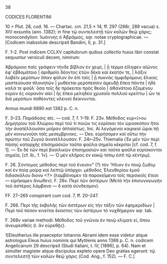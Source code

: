38

CODICES FLORENTINI

10 = Plut. 28, cod. 16. — Chartac. cm. 21,5 × 14, ff. 297 (268r, 289 vacua) s. XIV exsuntis (ann. 1382); in fine τῷ συντελεστῇ τῶν καλῶν θεῷ χάρις; monocondylion: Ἰωάννης ὁ Ἀβράμιος, sqr. notae cryptographicae. — [Codicem inabsolute descripsit Bandini, II, p. 31.]

F. 1–2. Post indicem CCLXV capitulorum quibus collectio huius libri constat sequuntur versiculi decem, nimirum:

Ἀβράμιοιο παῖς γράφειν τήνδε βίβλον ἐν χειρὶ, |
ᾗ τέρμα εἴληφεν αἰῶνος ἐφ’ ἐβδομάτοιο |
ἀριθμοῖο δέοντος ἐτῶν δέκα καὶ ἑκατόν τε, |
λάξιν λαβεῖν μερόπων ἅπαν φῦλον ὃν ἐπὶ ταῖς |
ᾗ πυκνὰς ἀμφιδρόμους ἕλικας μαστεύουσα πλανητῶν |
μυθέεται μερόπεσσιν ἀμευδῇ ἔπεα πάντα |
ἠδὲ καλὰ τε φαῦλ᾽ ὅσα τοῖς δε πρόκειται πρὸς θεοῖο |
ἀθανάτοιο ἔζομένου εὐρὺν ἐς οὐρανὸν αἰεὶ |
ἧς ἔπεα μεληδέα χρυσοῖο πολλοῦ κρείττω |
ὧν τε διὰ μερόπων ποθέοντες κλεινοὶ δείκνυνται.

Annus mundi 6890 est 1382 p. C. n.

F. 3–23. Παράδοσις etc. — cod. 7, f. 1–19.
F. 23v. Μέθοδος κυρ<ί>ου Δημητρίου τοῦ Χλώρου περὶ τοῦ τί ποιῶν τις εὑρίσκει τὸν ὡροσκόπον ἢτοι τὴν ἀνατέλλουσαν μοῖραν ἀπταίστως. Inc. Αἱ λεγόμεναι καιρικαὶ ὥραι πῇ μέν κοινωνοῦσι ταῖς μεσεμβριναις. — Des. εὑρήσομεν καὶ οὕτω τὴν πρώτην τοῦ Ζυγοῦ ἀνατέλλουσαν.
F. 24r–25v. Thiemalia (Ἐκ μὲν τῶν περὶ πάσης καταρχῆς ἐπισημασιῶν ταῦτα φαῦλα σημεῖα κέκριται [cf. cod. 7, f. 1]. — Ἐκ δὲ τῶν περὶ βασιλικῶν ἐπισημασιῶν καὶ ταῦτα φαῦλα εὑρίσκονται σημεῖα, [cf. ib., f. 1v]. — Ὁ μὲν κλῆρος ἐν κακῷ τόπῳ ἐστὶ τῷ κέντρῳ).

F. 26. Σύντομος μέθοδος περὶ τοῦ ἕνεισιν” (?) τὸν Ἥλιον ἐν ποιῷ ζωδίῳ καὶ ἐν ποίᾳ μοίρᾳ καὶ λεπτῷ ὑπάρχει· μέθοδος Ἐλευθερίου ἐμοῦ διδασκάλου διονυ <?> (λαμβάνομεν τὰ παρακεῖμενα τοῖς περσικοῖς ἔτεσι — εἰρήκαμεν ἄνωθεν).
F. 26v. Περὶ τῶν ἀστέρων (Μετὰ τὴν ἐπισυναγωγὴν τοῦ ἀστέρος λάμβανε — δ κατὰ σύνδεσμον).

FF. 27–265 conspirant cum cod. 7, ff. 20–247.

F. 266. Περὶ τῆς ἐκβολῆς τῶν ἀστέρων εἰς τὴν τάξιν τῶν ἐφημεριδίων | Περὶ τοῦ πόσον κινείται ἕκαστος τῶν ἀστέρων τὸ νυχθήμερον sqr. tab.

F. 268v variae methodi: Μέθοδος τοῦ γνῶναι ἐν ποιῷ κλίματι εἰ, ὅπου ἂνευρεσθεῖς (l. ἂν εὑρεθῇς).

1[Eleutherius ille praeceptor Iohannis Abrami idem esse videtur atque astrologus Eleus huius nominis qui Mytilenis anno 1388 p. C. n. codicem Angelicanum 29 descripsit (Studi Italiani, t. IV, [1896], p. 64). Nam et simulter magister atque discipulus expleto opere Deo gratias egerunt: τῷ συντελεστῇ τῶν καλῶν θεῷ χάρις (Cod. Ang., f. 152). — F. C.]
